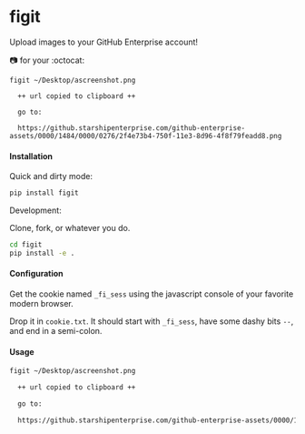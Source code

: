 figit
=======

Upload images to your GitHub Enterprise account!

:camera: for your :octocat:

```
figit ~/Desktop/ascreenshot.png

  ++ url copied to clipboard ++

  go to:

  https://github.starshipenterprise.com/github-enterprise-assets/0000/1484/0000/0276/2f4e73b4-750f-11e3-8d96-4f8f79feadd8.png
```

#### Installation

Quick and dirty mode:

```bash
pip install figit
```

Development:

Clone, fork, or whatever you do.

```bash
cd figit
pip install -e .
```

#### Configuration

Get the cookie named `_fi_sess` using the javascript console of your favorite modern browser.

Drop it in `cookie.txt`. It should start with `_fi_sess`, have some dashy bits `--`, and end in a semi-colon.

#### Usage
```bash
figit ~/Desktop/ascreenshot.png

  ++ url copied to clipboard ++

  go to:

  https://github.starshipenterprise.com/github-enterprise-assets/0000/1484/0000/0276/2f4e73b4-750f-11e3-8d96-4f8f79feadd8.png

```

